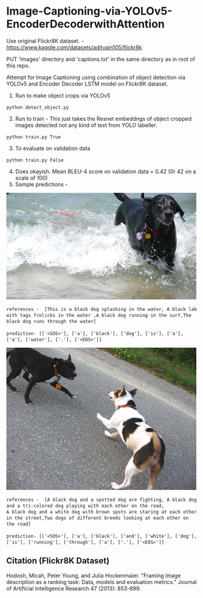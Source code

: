 # Image-Captioning-via-YOLOv5-EncoderDecoderwithAttention

Use original Flickr8K dataset. - https://www.kaggle.com/datasets/adityajn105/flickr8k 

PUT 'Images' directory and 'captions.txt' in the same directory as in root of this repo.


Attempt for Image Captioning using combination of object detection via YOLOv5 and Encoder Decoder LSTM model on Flickr8K dataset.

1. Run to make object crops via YOLOv5
```
python detect_object.py
```
2. Run to train - This just takes the Resnet embeddngs of object cropped images detected not any kind of text from YOLO labeller.
```
python train.py True
```
3. To evaluate on validation data
```
python train.py False
```
4. Does okayish. Mean BLEU-4 score on validation data = 0.42  (0r 42 on a scale of 100)
5. Sample predictions - 

![2.jpg](https://github.com/akjayant/Image-Captioning-via-YOLOv5-EncoderDecoderwithAttention/blob/main/test_images/2.jpg)

```
references -  [This is a black dog splashing in the water, A black lab with tags frolicks in the water ,A black dog running in the surf,The black dog runs through the water]

prediction- [['<SOS>'], ['a'], ['black'], ['dog'], ['is'], ['a'], ['a'], ['water'], ['.'], ['<EOS>']]
```

![1.jpg](https://github.com/akjayant/Image-Captioning-via-YOLOv5-EncoderDecoderwithAttention/blob/main/test_images/1.jpg)
```
references -  [A black dog and a spotted dog are fighting, A black dog and a tri-colored dog playing with each other on the road,
A black dog and a white dog with brown spots are staring at each other in the street,Two dogs of different breeds looking at each other on the road]

prediction- [['<SOS>'], ['a'], ['black'], ['and'], ['white'], ['dog'], ['is'], ['running'], ['through'], ['a'], ['.'], ['<EOS>']]
```
 


## Citation (Flickr8K Dataset)

Hodosh, Micah, Peter Young, and Julia Hockenmaier. "Framing image description as a ranking task: Data, models and evaluation metrics." Journal of Artificial Intelligence Research 47 (2013): 853-899.



